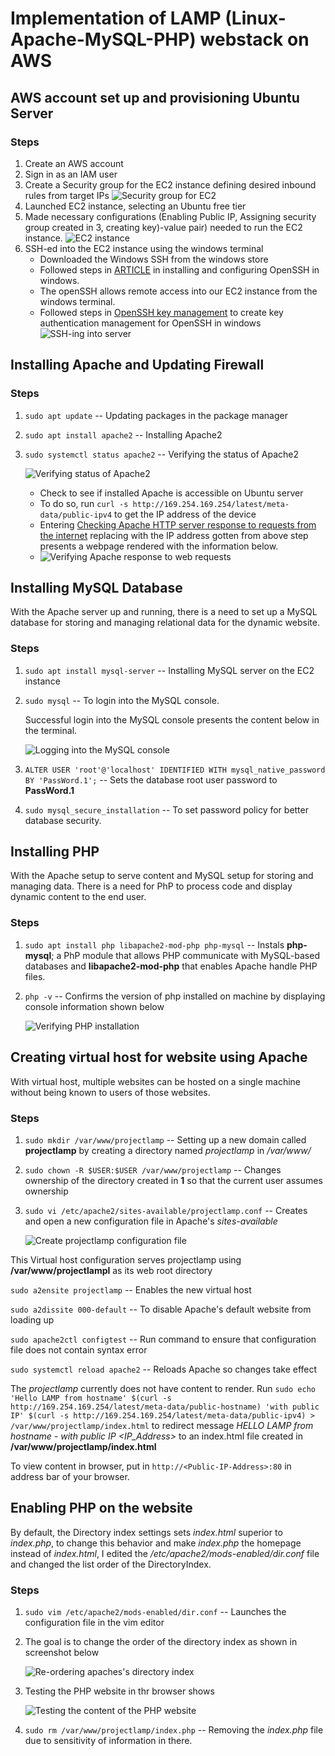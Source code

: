 #  Implementation of LAMP (Linux-Apache-MySQL-PHP) webstack on AWS

## AWS account set up and provisioning Ubuntu Server

### Steps

1. Create an AWS account
2. Sign in as an IAM user
3. Create a Security group for the EC2 instance defining desired inbound rules from target IPs
     ![Security group for EC2](./images/security-group.png)
4. Launched EC2 instance, selecting an Ubuntu free tier
5. Made necessary configurations (Enabling Public IP, Assigning security group created in 3, creating key)-value pair) needed to run the EC2 instance.
    ![EC2 instance](./images/EC2-instance.png)
6. SSH-ed into the EC2 instance using the windows terminal
    - Downloaded the Windows SSH from the windows store
    - Followed steps in [ARTICLE](https://learn.microsoft.com/en-us/windows-server/administration/openssh/openssh_install_firstuse?source=recommendations&tabs=powershell) in installing and configuring OpenSSH in windows.
    - The openSSH allows remote access into our EC2 instance from the windows terminal.
    - Followed steps in [OpenSSH key management](https://learn.microsoft.com/en-us/windows-server/administration/openssh/openssh_keymanagement) to create key authentication management for OpenSSH in windows
    ![SSH-ing into server](./images/SSH-via-windows-terminal.png)

## Installing Apache and Updating Firewall

### Steps

1. `sudo apt update` -- Updating packages in the package manager

2. `sudo apt install apache2` -- Installing Apache2

3. `sudo systemctl status apache2` -- Verifying the status of Apache2

    ![Verifying status of Apache2](./images/apache2-running.png)

    - Check to see if installed Apache is accessible on Ubuntu server
    - To do so, run `curl -s http://169.254.169.254/latest/meta-data/public-ipv4` to get the IP address of the device
    - Entering [Checking Apache HTTP server response to requests from the internet](http://<Public-IP-Address>:80) replacing <Public-IP-Address> with the IP address gotten from above step presents a webpage rendered with the information below.
    - ![Verifying Apache response to web requests](./images/Apache-response-to-web-requests.png)
    

## Installing MySQL Database
With the Apache server up and running, there is a need to set up a MySQL database for storing and managing relational data for the dynamic website.

### Steps

1. `sudo apt install mysql-server` -- Installing MySQL server on the EC2 instance

2. `sudo mysql` -- To login into the MySQL console.

    Successful login into the MySQL console presents the content below in the terminal.

    ![Logging into the MySQL console](./images/logging-into-mysql-console.png)
3. `ALTER USER 'root'@'localhost' IDENTIFIED WITH mysql_native_password BY 'PassWord.1';` -- Sets the database root user password to **PassWord.1** 

4. `sudo mysql_secure_installation` -- To set password policy for better database security.


## Installing PHP
With the Apache setup to serve content and MySQL setup for storing and managing data. There is a need for PhP to process code and display dynamic content to the end user.

### Steps

1. `sudo apt install php libapache2-mod-php php-mysql` -- Instals **php-mysql**; a PhP module that allows PHP communicate with MySQL-based databases and **libapache2-mod-php** that enables Apache handle PHP files.

2. `php -v` -- Confirms the version of php installed on machine by displaying console information shown below

    ![Verifying PHP installation](./images/verify-php-installation.png)


## Creating virtual host for website using Apache
With virtual host, multiple websites can be hosted on a single machine without being known to users of those websites.

### Steps

1. `sudo mkdir /var/www/projectlamp` -- Setting up a new domain called **projectlamp** by creating a directory named *projectlamp* in */var/www/*

2. `sudo chown -R $USER:$USER /var/www/projectlamp` -- Changes ownership of the directory created in **1** so that the current user assumes ownership

3. `sudo vi /etc/apache2/sites-available/projectlamp.conf` -- Creates and open a new configuration file in Apache's *sites-available*

    ![Create projectlamp configuration file](./images/configure-projectlamp.png)

This Virtual host configuration serves projectlamp using **/var/www/projectlampl** as its web root directory

`sudo a2ensite projectlamp` -- Enables the new virtual host

`sudo a2dissite 000-default` -- To disable Apache's default website from loading up 

`sudo apache2ctl configtest` -- Run command to ensure that configuration file does not contain syntax error

`sudo systemctl reload apache2` -- Reloads Apache so changes take effect

The *projectlamp* currently does not have content to render.
Run `sudo echo 'Hello LAMP from hostname' $(curl -s http://169.254.169.254/latest/meta-data/public-hostname) 'with public IP' $(curl -s http://169.254.169.254/latest/meta-data/public-ipv4) > /var/www/projectlamp/index.html` to redirect message *HELLO LAMP from hostname - <hostname> with public IP <IP_Address>* to an index.html file created in **/var/www/projectlamp/index.html**

To view content in browser, put in `http://<Public-IP-Address>:80` in address bar of your browser.


## Enabling PHP on the website
By default, the Directory index settings sets *index.html* superior to *index.php*, to change this behavior and make *index.php* the homepage instead of *index.html*, I edited the */etc/apache2/mods-enabled/dir.conf* file and changed the list order of the DirectoryIndex.

### Steps

1. `sudo vim /etc/apache2/mods-enabled/dir.conf` -- Launches the configuration file in the vim editor

2. The goal is to change the order of the directory index as shown in screenshot below

    ![Re-ordering apaches's directory index](./images/Changing-directory-index-of-apache.png)

3. Testing the PHP website in thr browser shows

    ![Testing the content of the PHP website](./images/Testing-PhP-website.png)

4. `sudo rm /var/www/projectlamp/index.php` -- Removing the *index.php* file due to sensitivity of information in there.
